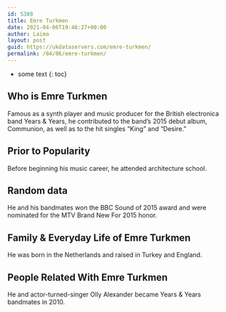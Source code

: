 ```yaml
---
id: 5388
title: Emre Turkmen
date: 2021-04-06T19:48:27+00:00
author: Laima
layout: post
guid: https://ukdataservers.com/emre-turkmen/
permalink: /04/06/emre-turkmen/
---
```


* some text
{: toc}


## Who is Emre Turkmen
                  
                  
                  
Famous as a synth player and music producer for the British electronica band Years & Years, he contributed to the band&#8217;s 2015 debut album, Communion, as well as to the hit singles &#8220;King&#8221; and &#8220;Desire.&#8221;
                  
              
            
              
            
                
                
                
## Prior to Popularity
                  
                  
                  
Before beginning his music career, he attended architecture school.
                  
              
            
              
            
                
                
                
## Random data
                  
                  
                  
He and his bandmates won the BBC Sound of 2015 award and were nominated for the MTV Brand New For 2015 honor.
                  
              
            
              
            
                
                
                
## Family & Everyday Life of Emre Turkmen
                  
                  
                  
He was born in the Netherlands and raised in Turkey and England.
                  
              
            
              
            
                
                
                
## People Related With Emre Turkmen
                  
                  
                  
He and actor-turned-singer Olly Alexander became Years & Years bandmates in 2010.
                  
              
            
              
            
                
              
            
              
              
            
            
              
            
          
          
          